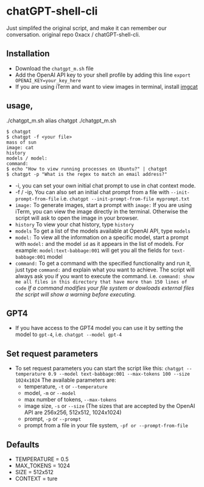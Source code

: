 <h1>chatGPT-shell-cli</h1>

Just simplifed the original script, and make it can remember our conversation.
original repo 0xacx / chatGPT-shell-cli.

## Installation
- Download the `chatgpt_m.sh` file
- Add the OpenAI API key to your shell profile by adding this line `export OPENAI_KEY=your_key_here`
- If you are using iTerm and want to view images in terminal, install [imgcat](https://iterm2.com/utilities/imgcat)

## usage,
./chatgpt_m.sh
alias chatgpt ./chatgpt_m.sh

```shell
$ chatgpt
$ chatgpt -f <your file>
mass of sun
image: cat
history
models / model:
command:
$ echo "How to view running processes on Ubuntu?" | chatgpt
$ chatgpt -p "What is the regex to match an email address?"
```
  - -i, you can set your own initial chat prompt to use in chat context mode. 
  - -f / -ip, You can also set an initial chat prompt from a file with `--init-prompt-from-file` i.e. `chatgpt --init-prompt-from-file myprompt.txt`
  - `image:` To generate images, start a prompt with `image:`
    If you are using iTerm, you can view the image directly in the terminal. Otherwise the script will ask to open the image in your browser.
  - `history` To view your chat history, type `history`
  - `models` To get a list of the models available at OpenAI API, type `models`
  - `model:` To view all the information on a specific model, start a prompt with `model:` and the model `id` as it appears in the list of models. For example: `model:text-babbage:001` will get you all the fields for `text-babbage:001` model
  - `command:` To get a command with the specified functionality and run it, just type `command:` and explain what you want to achieve. The script will always ask you if you want to execute the command. i.e. `command: show me all files in this directory that have more than 150 lines of code` 
  *If a command modifies your file system or dowloads external files the script will show a warning before executing.*
  
## GPT4
  - If you have access to the GPT4 model you can use it by setting the model to `gpt-4`, i.e. `chatgpt --model gpt-4`

## Set request parameters
  - To set request parameters you can start the script like this: `chatgpt --temperature 0.9 --model text-babbage:001 --max-tokens 100 --size 1024x1024`
    The available parameters are: 
      - temperature,  `-t` or `--temperature`
      - model, `-m` or `--model`
      - max number of tokens, `--max-tokens`
      - image size, `-s` or `--size` (The sizes that are accepted by the OpenAI API are 256x256, 512x512, 1024x1024)
      - prompt, `-p` or `--prompt` 
      - prompt from a file in your file system, `-pf or --prompt-from-file`  

## Defaults
- TEMPERATURE = 0.5
- MAX_TOKENS = 1024
- SIZE = 512x512
- CONTEXT = ture
